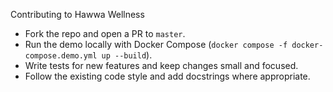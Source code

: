 Contributing to Hawwa Wellness

- Fork the repo and open a PR to `master`.
- Run the demo locally with Docker Compose (`docker compose -f docker-compose.demo.yml up --build`).
- Write tests for new features and keep changes small and focused.
- Follow the existing code style and add docstrings where appropriate.
